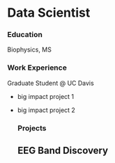 # Data Scientist

### Education
Biophysics, MS

### Work Experience
Graduate Student @ UC Davis
- big impact project 1
- big impact project 2

  ### Projects
  EEG Band Discovery
  -
